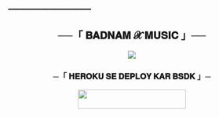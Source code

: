 ━━━━━━━━━━━━━━━━━━━━ 

<h2 align="center">
     ──「 𝐁𝐀𝐃𝐍𝐀𝐌 𝓧 𝐌𝐔𝐒𝐈𝐂 」──
</h2>


<p align="center">
  <img src="https://telegra.ph/file/800aba8ac2aa3d64d2e86.jpg">
</p>
     </p>

<h3 align="center">
    ─「 𝐇𝐄𝐑𝐎𝐊𝐔 𝐒𝐄 𝐃𝐄𝐏𝐋𝐎𝐘 𝐊𝐀𝐑 𝐁𝐒𝐃𝐊 」─
</h3>

<p align="center"><a href="https://dashboard.heroku.com/new?template=https://github.com/KING0712/Badnaam_music"> <img src="https://img.shields.io/badge/Deploy%20On%20Heroku-black?style=for-the-badge&logo=heroku" width="220" height="38.45"/></a></p>
